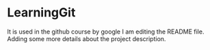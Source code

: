 # LearningGit
It is used in the github course by google
I am editing the README file. Adding some more details about the project description.
